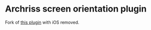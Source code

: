 # Archriss screen orientation plugin

Fork of [this plugin](https://github.com/Telerik-Verified-Plugins/ScreenOrientation) with iOS removed.